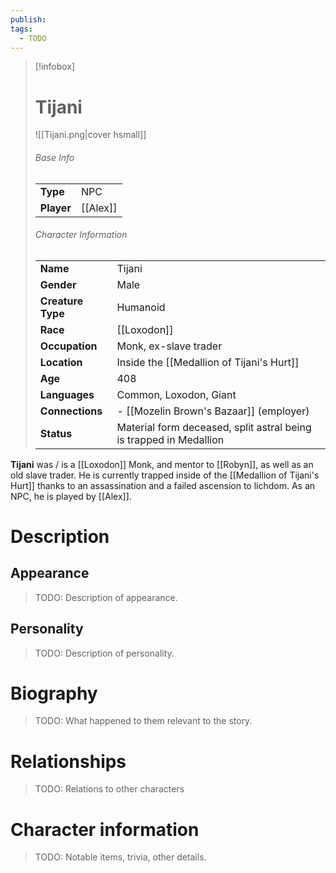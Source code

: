 ```yaml
---
publish: 
tags:
  - TODO
---
```

> [!infobox]  
> # Tijani
> ![[Tijani.png|cover hsmall]]  
> ###### Base Info
> | | |  
> |---|---|  
> | **Type** | NPC |
> | **Player** | [[Alex]] |
> ###### Character Information  
> | | |  
> |---|---|  
> | **Name** | Tijani |
> | **Gender** | Male | 
> | **Creature Type** | Humanoid |
> | **Race** | [[Loxodon]] |  
> | **Occupation** | Monk, ex-slave trader |  
> | **Location** | Inside the [[Medallion of Tijani's Hurt]] |
> | **Age** | 408 |
> | **Languages** | Common, Loxodon, Giant |  
> | **Connections** | - [[Mozelin Brown's Bazaar]] (employer) |
> | **Status** | Material form deceased, split astral being is trapped in Medallion |

**Tijani** was / is a [[Loxodon]] Monk, and mentor to [[Robyn]], as well as an old slave trader. He is currently trapped inside of the [[Medallion of Tijani's Hurt]] thanks to an assassination and a failed ascension to lichdom. As an NPC, he is played by [[Alex]].
# Description
## Appearance
> TODO: Description of appearance.
## Personality
> TODO: Description of personality.
# Biography
> TODO: What happened to them relevant to the story.
# Relationships
> TODO: Relations to other characters
# Character information
> TODO: Notable items, trivia, other details.